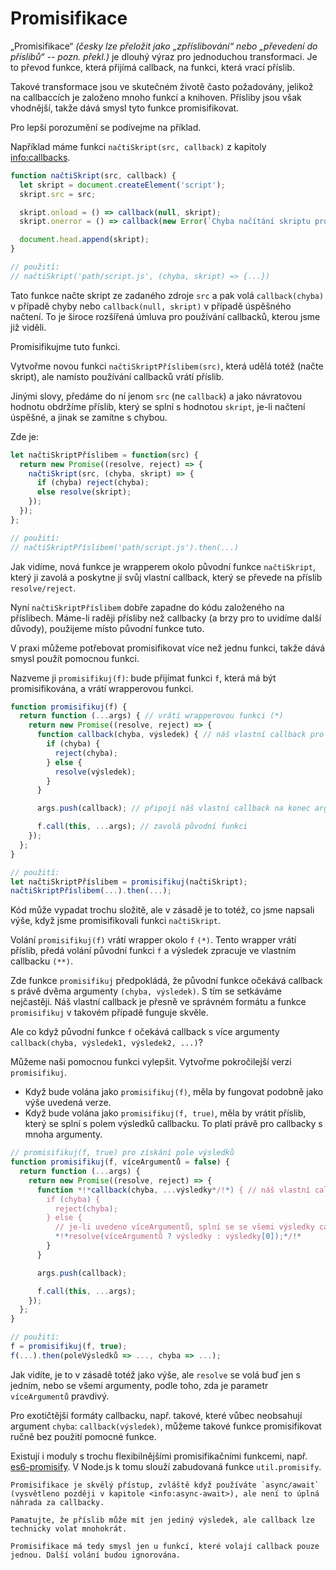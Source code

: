 # Promisifikace

„Promisifikace“ *(česky lze přeložit jako „zpříslibování“ nebo „převedení do příslibů“ -- pozn. překl.)* je dlouhý výraz pro jednoduchou transformaci. Je to převod funkce, která přijímá callback, na funkci, která vrací příslib.

Takové transformace jsou ve skutečném životě často požadovány, jelikož na callbaccích je založeno mnoho funkcí a knihoven. Přísliby jsou však vhodnější, takže dává smysl tyto funkce promisifikovat.

Pro lepší porozumění se podívejme na příklad.

Například máme funkci `načtiSkript(src, callback)` z kapitoly <info:callbacks>.

```js run
function načtiSkript(src, callback) {
  let skript = document.createElement('script');
  skript.src = src;

  skript.onload = () => callback(null, skript);
  skript.onerror = () => callback(new Error(`Chyba načítání skriptu pro ${src}`));

  document.head.append(skript);
}

// použití:
// načtiSkript('path/script.js', (chyba, skript) => {...})
```

Tato funkce načte skript ze zadaného zdroje `src` a pak volá `callback(chyba)` v případě chyby nebo `callback(null, skript)` v případě úspěšného načtení. To je široce rozšířená úmluva pro používání callbacků, kterou jsme již viděli.

Promisifikujme tuto funkci.

Vytvořme novou funkci `načtiSkriptPříslibem(src)`, která udělá totéž (načte skript), ale namísto používání callbacků vrátí příslib.

Jinými slovy, předáme do ní jenom `src` (ne `callback`) a jako návratovou hodnotu obdržíme příslib, který se splní s hodnotou `skript`, je-li načtení úspěšné, a jinak se zamítne s chybou.

Zde je:
```js
let načtiSkriptPříslibem = function(src) {
  return new Promise((resolve, reject) => {
    načtiSkript(src, (chyba, skript) => {
      if (chyba) reject(chyba);
      else resolve(skript);
    });
  });
};

// použití:
// načtiSkriptPříslibem('path/script.js').then(...)
```

Jak vidíme, nová funkce je wrapperem okolo původní funkce `načtiSkript`, který ji zavolá a poskytne jí svůj vlastní callback, který se převede na příslib `resolve/reject`.

Nyní `načtiSkriptPříslibem` dobře zapadne do kódu založeného na příslibech. Máme-li raději přísliby než callbacky (a brzy pro to uvidíme další důvody), použijeme místo původní funkce tuto.

V praxi můžeme potřebovat promisifikovat více než jednu funkci, takže dává smysl použít pomocnou funkci.

Nazveme ji `promisifikuj(f)`: bude přijímat funkci `f`, která má být promisifikována, a vrátí wrapperovou funkci.

```js
function promisifikuj(f) {
  return function (...args) { // vrátí wrapperovou funkci (*)
    return new Promise((resolve, reject) => {
      function callback(chyba, výsledek) { // náš vlastní callback pro f (**)
        if (chyba) {
          reject(chyba);
        } else {
          resolve(výsledek);
        }
      }

      args.push(callback); // připojí náš vlastní callback na konec argumentů funkce f

      f.call(this, ...args); // zavolá původní funkci
    });
  };
}

// použití:
let načtiSkriptPříslibem = promisifikuj(načtiSkript);
načtiSkriptPříslibem(...).then(...);
```

Kód může vypadat trochu složitě, ale v zásadě je to totéž, co jsme napsali výše, když jsme promisifikovali funkci `načtiSkript`.

Volání `promisifikuj(f)` vrátí wrapper okolo `f` `(*)`. Tento wrapper vrátí příslib, předá volání původní funkci `f` a výsledek zpracuje ve vlastním callbacku `(**)`.

Zde funkce `promisifikuj` předpokládá, že původní funkce očekává callback s právě dvěma argumenty `(chyba, výsledek)`. S tím se setkáváme nejčastěji. Náš vlastní callback je přesně ve správném formátu a funkce `promisifikuj` v takovém případě funguje skvěle.

Ale co když původní funkce `f` očekává callback s více argumenty `callback(chyba, výsledek1, výsledek2, ...)`?

Můžeme naši pomocnou funkci vylepšit. Vytvořme pokročilejší verzi `promisifikuj`.

- Když bude volána jako `promisifikuj(f)`, měla by fungovat podobně jako výše uvedená verze.
- Když bude volána jako `promisifikuj(f, true)`, měla by vrátit příslib, který se splní s polem výsledků callbacku. To platí právě pro callbacky s mnoha argumenty.

```js
// promisifikuj(f, true) pro získání pole výsledků
function promisifikuj(f, víceArgumentů = false) {
  return function (...args) {
    return new Promise((resolve, reject) => {
      function *!*callback(chyba, ...výsledky*/!*) { // náš vlastní callback pro f
        if (chyba) {
          reject(chyba);
        } else {
          // je-li uvedeno víceArgumentů, splní se se všemi výsledky callbacku
          *!*resolve(víceArgumentů ? výsledky : výsledky[0]);*/!*
        }
      }

      args.push(callback);

      f.call(this, ...args);
    });
  };
}

// použití:
f = promisifikuj(f, true);
f(...).then(poleVýsledků => ..., chyba => ...);
```

Jak vidíte, je to v zásadě totéž jako výše, ale `resolve` se volá buď jen s jedním, nebo se všemi argumenty, podle toho, zda je parametr `víceArgumentů` pravdivý.

Pro exotičtější formáty callbacku, např. takové, které vůbec neobsahují argument `chyba`: `callback(výsledek)`, můžeme takové funkce promisifikovat ručně bez použití pomocné funkce.

Existují i moduly s trochu flexibilnějšími promisifikačními funkcemi, např. [es6-promisify](https://github.com/digitaldesignlabs/es6-promisify). V Node.js k tomu slouží zabudovaná funkce `util.promisify`.

```smart
Promisifikace je skvělý přístup, zvláště když používáte `async/await` (vysvětleno později v kapitole <info:async-await>), ale není to úplná náhrada za callbacky.

Pamatujte, že příslib může mít jen jediný výsledek, ale callback lze technicky volat mnohokrát.

Promisifikace má tedy smysl jen u funkcí, které volají callback pouze jednou. Další volání budou ignorována.
```
